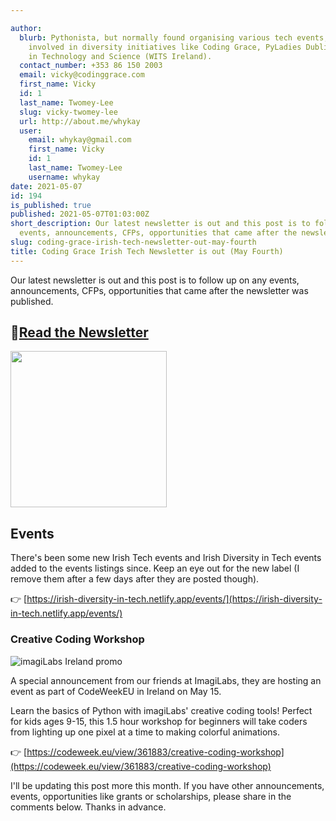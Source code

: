 ```yaml
---

author:
  blurb: Pythonista, but normally found organising various tech events, and now heavily
    involved in diversity initiatives like Coding Grace, PyLadies Dublin, and Women
    in Technology and Science (WITS Ireland).
  contact_number: +353 86 150 2003
  email: vicky@codinggrace.com
  first_name: Vicky
  id: 1
  last_name: Twomey-Lee
  slug: vicky-twomey-lee
  url: http://about.me/whykay
  user:
    email: whykay@gmail.com
    first_name: Vicky
    id: 1
    last_name: Twomey-Lee
    username: whykay
date: 2021-05-07
id: 194
is_published: true
published: 2021-05-07T01:03:00Z
short_description: Our latest newsletter is out and this post is to follow up on any
  events, announcements, CFPs, opportunities that came after the newsletter was published.
slug: coding-grace-irish-tech-newsletter-out-may-fourth
title: Coding Grace Irish Tech Newsletter is out (May Fourth)
---
```


Our latest newsletter is out and this post is to follow up on any events, announcements, CFPs, opportunities that came after the newsletter was published.

## 📰[Read the Newsletter](https://mailchi.mp/4890ea5c46b1/cg21-may-news)

<img src="https://i.giphy.com/media/gF8jhb7lTPGzqzfZ0h/giphy.gif" width="250">

## Events
There's been some new Irish Tech events and Irish Diversity in Tech events added to the events listings since. Keep an eye out for the new label (I remove them after a few days after they are posted though).

👉 [https://irish-diversity-in-tech.netlify.app/events/](https://irish-diversity-in-tech.netlify.app/events/)

### Creative Coding Workshop
![imagiLabs Ireland promo](https://res.cloudinary.com/practicaldev/image/fetch/s--41WruQac--/c_limit%2Cf_auto%2Cfl_progressive%2Cq_auto%2Cw_880/https://dev-to-uploads.s3.amazonaws.com/uploads/articles/mw9s82ppoepgoy2ep45j.png)

A special announcement from our friends at ImagiLabs, they are hosting an event as part of CodeWeekEU in Ireland on May 15.

Learn the basics of Python with imagiLabs' creative coding tools! Perfect for kids ages 9-15, this 1.5 hour workshop for beginners will take coders from lighting up one pixel at a time to making colorful animations.

👉 [https://codeweek.eu/view/361883/creative-coding-workshop](https://codeweek.eu/view/361883/creative-coding-workshop)

I'll be updating this post more this month. If you have other announcements, events, opportunities like grants or scholarships, please share in the comments below. Thanks in advance.